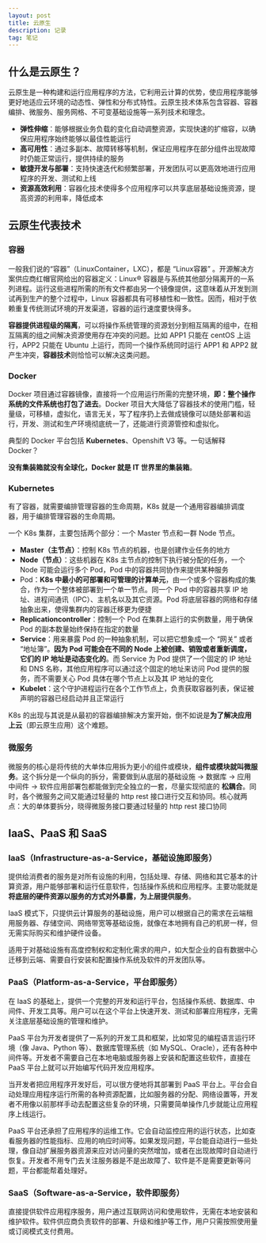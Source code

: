 ```yaml
---
layout: post
title: 云原生
description: 记录
tag: 笔记
---
```


## 什么是云原生？

云原生是一种构建和运行应用程序的方法，它利用云计算的优势，使应用程序能够更好地适应云环境的动态性、弹性和分布式特性。云原生技术体系包含容器、容器编排、微服务、服务网格、不可变基础设施等一系列技术和理念。

- **弹性伸缩**：能够根据业务负载的变化自动调整资源，实现快速的扩缩容，以确保应用程序始终能够以最佳性能运行
- **高可用性**：通过多副本、故障转移等机制，保证应用程序在部分组件出现故障时仍能正常运行，提供持续的服务
- **敏捷开发与部署**：支持快速迭代和频繁部署，开发团队可以更高效地进行应用程序的开发、测试和上线
- **资源高效利用**：容器化技术使得多个应用程序可以共享底层基础设施资源，提高资源的利用率，降低成本

## 云原生代表技术

### 容器

一般我们说的“容器”（LinuxContainer，LXC），都是 “Linux容器” 。开源解决方案供应商红帽官网给出的容器定义：Linux® 容器是与系统其他部分隔离开的一系列进程。运行这些进程所需的所有文件都由另一个镜像提供，这意味着从开发到测试再到生产的整个过程中，Linux 容器都具有可移植性和一致性。因而，相对于依赖重复传统测试环境的开发渠道，容器的运行速度要快得多。

**容器提供进程级的隔离**，可以将操作系统管理的资源划分到相互隔离的组中，在相互隔离的组之间解决资源使用存在冲突的问题。比如 APP1 只能在 centOS 上运行，APP2 只能在 Ubuntu 上运行，而同一个操作系统同时运行 APP1 和 APP2 就产生冲突，**容器技术**则恰恰可以解决这类问题。

### Docker

Docker 项目通过容器镜像，直接将一个应用运行所需的完整环境，**即：整个操作系统的文件系统也打包了进去**。Docker 项目大大降低了容器技术的使用门槛，轻量级，可移植，虚拟化，语言无关，写了程序扔上去做成镜像可以随处部署和运行，开发、测试和生产环境彻底统一了，还能进行资源管控和虚拟化。

典型的 Docker 平台包括 **Kubernetes**、Openshift V3 等。一句话解释 Docker？

**没有集装箱就没有全球化，Docker 就是 IT 世界里的集装箱**。

### Kubernetes

有了容器，就需要编排管理容器的生命周期，K8s 就是一个通用容器编排调度器，用于编排管理容器的生命周期。

一个 K8s 集群，主要包括两个部分：一个 Master 节点和一群 Node 节点。

- **Master（主节点）**：控制 K8s 节点的机器，也是创建作业任务的地方
- **Node（节点）**：这些机器在 K8s 主节点的控制下执行被分配的任务，一个 Node 可能会运行多个 Pod，Pod 中的容器共同协作来提供某种服务
- Pod：**K8s 中最小的可部署和可管理的计算单元**，由一个或多个容器构成的集合，作为一个整体被部署到一个单一节点。同一个 Pod 中的容器共享 IP 地址、进程间通讯（IPC）、主机名以及其它资源。Pod 将底层容器的网络和存储抽象出来，使得集群内的容器迁移更为便捷
- **Replicationcontroller**：控制一个 Pod 在集群上运行的实例数量，用于确保 Pod 的副本数量始终保持在指定的数量
- **Service**：用来暴露 Pod 的一种抽象机制，可以把它想象成一个 “网关” 或者 “地址簿”。**因为 Pod 可能会在不同的 Node 上被创建、销毁或者重新调度，它们的 IP 地址是动态变化的**。而 Service 为 Pod 提供了一个固定的 IP 地址和 DNS 名称，其他应用程序可以通过这个固定的地址来访问 Pod 提供的服务，而不需要关心 Pod 具体在哪个节点上以及其 IP 地址的变化
- **Kubelet**：这个守护进程运行在各个工作节点上，负责获取容器列表，保证被声明的容器已经启动并且正常运行

K8s 的出现与其说是从最初的容器编排解决方案开始，倒不如说是**为了解决应用上云**（即云原生应用）这个难题。

### 微服务

微服务的核心是将传统的大单体应用拆为更小的组件或模块，**组件或模块就叫微服务**。这个拆分是一个纵向的拆分，需要做到从底层的基础设施 → 数据库 → 应用中间件 → 软件应用部署包都能做到完全独立的一套，尽量实现彻底的 **松耦合**。同时，各个微服务之间又能通过轻量的 http rest 接口进行交互和协同。核心就两点：大的单体要拆分，晓得微服务接口要通过轻量的 http rest 接口协同

## IaaS、PaaS 和 SaaS

### IaaS（Infrastructure-as-a-Service，基础设施即服务）

提供给消费者的服务是对所有设施的利用，包括处理、存储、网络和其它基本的计算资源，用户能够部署和运行任意软件，包括操作系统和应用程序。主要功能就是**将底层的硬件资源以服务的方式对外暴露，为上层提供服务**。

IaaS 模式下，只提供云计算服务的基础设施，用户可以根据自己的需求在云端租用服务器、存储空间、网络带宽等基础设施，就像在本地拥有自己的机房一样，但无需实际购买和维护硬件设备。

适用于对基础设施有高度控制权和定制化需求的用户，如大型企业的自有数据中心迁移到云端、需要自行安装和配置操作系统及软件的开发团队等。

### PaaS（Platform-as-a-Service，平台即服务）

在 IaaS 的基础上，提供一个完整的开发和运行平台，包括操作系统、数据库、中间件、开发工具等。用户可以在这个平台上快速开发、测试和部署应用程序，无需关注底层基础设施的管理和维护。

PaaS 平台为开发者提供了一系列的开发工具和框架，比如常见的编程语言运行环境（像 Java、Python 等）、数据库管理系统（如 MySQL、Oracle），还有各种中间件等。开发者不需要自己在本地电脑或服务器上安装和配置这些软件，直接在 PaaS 平台上就可以开始编写代码开发应用程序。

当开发者把应用程序开发好后，可以很方便地将其部署到 PaaS 平台上。平台会自动处理应用程序运行所需的各种资源配置，比如服务器的分配、网络设置等，开发者不用像以前那样手动去配置这些复杂的环境，只需要简单操作几步就能让应用程序上线运行。

PaaS 平台还承担了应用程序的运维工作。它会自动监控应用的运行状态，比如查看服务器的性能指标、应用的响应时间等。如果发现问题，平台能自动进行一些处理，像自动扩展服务器资源来应对访问量的突然增加，或者在出现故障时自动进行恢复。开发者不用专门去关注服务器是不是出故障了、软件是不是需要更新等问题，平台都能帮着处理好。

### SaaS（Software-as-a-Service，软件即服务）

直接提供软件应用程序服务，用户通过互联网访问和使用软件，无需在本地安装和维护软件。软件供应商负责软件的部署、升级和维护等工作，用户只需按照使用量或订阅模式支付费用。